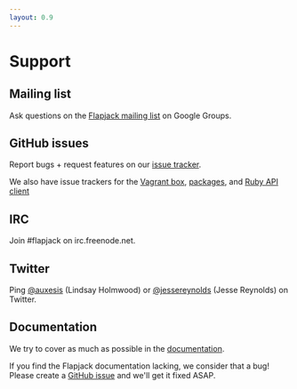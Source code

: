 ```yaml
---
layout: 0.9
---
```

# Support

## Mailing list

Ask questions on the [Flapjack mailing list](https://groups.google.com/forum/#!forum/flapjack-project) on Google Groups.

## GitHub issues

Report bugs + request features on our [issue tracker](https://github.com/flapjack/flapjack/issues).

We also have issue trackers for the [Vagrant box](https://github.com/flapjack/vagrant-flapjack/issues), [packages](https://github.com/flapjack/omnibus-flapjack/issues), and [Ruby API client](https://github.com/flapjack/flapjack-diner/issues)

## IRC

Join #flapjack on irc.freenode.net.

## Twitter

Ping [@auxesis](https://twitter.com/auxesis) (Lindsay Holmwood) or [@jessereynolds](https://twitter.com/jessereynolds) (Jesse Reynolds) on Twitter.

## Documentation

We try to cover as much as possible in the [documentation](../docs).

If you find the Flapjack documentation lacking, we consider that a bug! Please create a [GitHub issue](https://github.com/flapjack/flapjack/issues/new) and we'll get it fixed ASAP.
